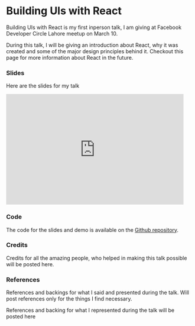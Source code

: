 # Building UIs with React

Building UIs with React is my first inperson talk, I am giving at Facebook Developer
Circle Lahore meetup on March 10. 

During this talk, I will be giving an introduction about React, why it was created and
some of the major design principles behind it. Checkout this page for more information
about React in the future.

### Slides

Here are the slides for my talk

<div class="react-slides">
<iframe src="https://docs.google.com/presentation/d/1j9wbB6GW8OjvrKN8eWXL9cwmhz61L6J3XbAMaPvNYUE/embed?start=false&loop=true&delayms=3000" frameborder="0" width="480" height="299" allowfullscreen="true" mozallowfullscreen="true" webkitallowfullscreen="true"></iframe>
</div>

### Code

The code for the slides and demo is available on the [Github repository](https://github.com/abdulhannanali/talks/DevCLahore/react/code).

### Credits

Credits for all the amazing people, who helped in making this talk possible will be posted here.

### References

References and backings for what I said and presented during the talk. Will post references only for the things I find necessary.

References and backing for what I represented during the talk will be posted here
